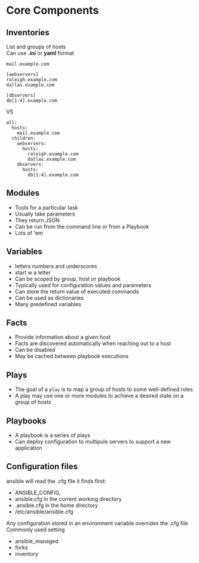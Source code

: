 # Core Components
## Inventories
List and groups of hosts  
Can use **.ini** or **yaml** format

    mail.example.com

    [webservers]
    raleigh.example.com
    dallas.example.com

    [dbservers]
    db[1:4].example.com

VS

    all:
      hosts:
        mail.example.com
      children:
        webservers:
          hosts:
            raleigh.example.com
            dallas.example.com
        dbservers:
          hosts:
            db[1:4].example.com
            


## Modules
- Tools for a particular task  
- Usually take parameters  
- They return JSON  
- Can be run from the command line or from a Playbook  
- Lots of 'em


## Variables
- letters numbers and underscores  
- start w a letter
- Can be scoped by group, host or playbook
- Typically used for configuration values and parameters
- Can store the return value of executed commands
- Can be used as dictionaries
- Many predefined variables

## Facts
- Provide information about a given host
- Facts are discovered automatically when reaching out to a host
- Can be disabled
- May be cached between playbook executions

## Plays
- The goal of a `play` is to map a group of hosts to some well-defined roles
- A play may use one or more modules to achieve a desired state on a group of hosts

## Playbooks
- A playbook is a series of plays
- Can deploy configuration to multipule servers to support a new application

## Configuration files
ansible will read the .cfg file it finds first:
- ANSIBLE_CONFIG,
- ansible.cfg in the current working directory
- .ansible.cfg in the home directory
- /etc/ansible/ansible.cfg

Any configuration stored in an environment variable overrides the .cfg file  
Commonly used setting  
- ansible_managed
- forks
- inventory


